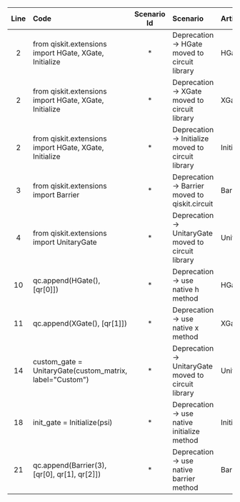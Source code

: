 | Line | Code | Scenario Id | Scenario | Artifact | Refactoring |
| :--: | :--- | :---------: | :------- | :------- | :---------- |
| 2 | from qiskit.extensions import HGate, XGate, Initialize | * | Deprecation -> HGate moved to circuit library | HGate | Replace with `from qiskit.circuit.library import HGate` |
| 2 | from qiskit.extensions import HGate, XGate, Initialize | * | Deprecation -> XGate moved to circuit library | XGate | Replace with `from qiskit.circuit.library import XGate` |
| 2 | from qiskit.extensions import HGate, XGate, Initialize | * | Deprecation -> Initialize moved to circuit library | Initialize | Replace with `from qiskit.circuit.library import Initialize` |
| 3 | from qiskit.extensions import Barrier | * | Deprecation -> Barrier moved to qiskit.circuit | Barrier | Replace with `from qiskit.circuit import Barrier` |
| 4 | from qiskit.extensions import UnitaryGate | * | Deprecation -> UnitaryGate moved to circuit library | UnitaryGate | Replace with `from qiskit.circuit.library import UnitaryGate` |
| 10 | qc.append(HGate(), [qr[0]]) | * | Deprecation -> use native h method | HGate | Replace with `qc.h(qr[0])` |
| 11 | qc.append(XGate(), [qr[1]]) | * | Deprecation -> use native x method | XGate | Replace with `qc.x(qr[1])` |
| 14 | custom_gate = UnitaryGate(custom_matrix, label="Custom") | * | Deprecation -> UnitaryGate moved to circuit library | UnitaryGate | No change needed after import adjustment |
| 18 | init_gate = Initialize(psi) | * | Deprecation -> use native initialize method | Initialize | Replace with `qc.initialize(psi, [qr[0]])` |
| 21 | qc.append(Barrier(3), [qr[0], qr[1], qr[2]]) | * | Deprecation -> use native barrier method | Barrier | Replace with `qc.barrier([qr[0], qr[1], qr[2]])` |